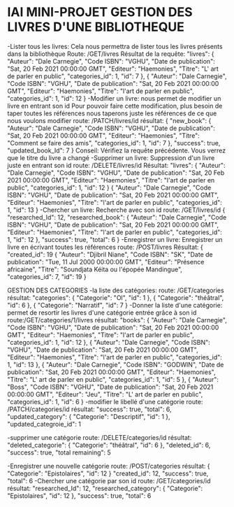 # IAI MINI-PROJET GESTION DES LIVRES D'UNE BIBLIOTHEQUE
-Lister tous les livres: Cela nous permettra de lister tous les livres présents dans la bibliothèque
Route: /GET/livres
Résultat de la requête:
 "livres": 
        {
            "Auteur": "Dale Carnegie",
            "Code ISBN": "VGHU",
            "Date de publication": "Sat, 20 Feb 2021 00:00:00 GMT",
            "Editeur": "Haemonies",
            "Titre": "L' art de parler en public",
            "categories_id": 1,
            "id": 7
        },
        {
            "Auteur": "Dale Carnegie",
            "Code ISBN": "VGHU",
            "Date de publication": "Sat, 20 Feb 2021 00:00:00 GMT",
            "Editeur": "Haemonies",
            "Titre": "l'art de parler en public",
            "categories_id": 1,
            "id": 12
        }
-Modifier un livre: nous permet de modifier un livre en entrant son id
Pour pouvoir faire cette modification, plus besoin de taper toutes les références
nous taperons juste les références de ce que nous voulons modifier
route: /PATCH/livres/id
résultat:
{
    "new_book": {
        "Auteur": "Dale Carnegie",
        "Code ISBN": "VGHU",
        "Date de publication": "Sat, 20 Feb 2021 00:00:00 GMT",
        "Editeur": "Haemonies",
        "Titre": "Comment se faire des amis",
        "categories_id": 1,
        "id": 7
    },
    "success": true,
    "updated_book_Id": 7
} 
Conseil: Vérifiez la requête précédente. Vous verrez que le titre du livre a changé
-Supprimer un livre: Suppression d'un livre juste en entrant son id
route: /DELETE/livres/id
Résultat:
"livres": 
        {
            "Auteur": "Dale Carnegie",
            "Code ISBN": "VGHU",
            "Date de publication": "Sat, 20 Feb 2021 00:00:00 GMT",
            "Editeur": "Haemonies",
            "Titre": "l'art de parler en public",
            "categories_id": 1,
            "id": 12
        }
       {
            "Auteur": "Dale Carnegie",
            "Code ISBN": "VGHU",
            "Date de publication": "Sat, 20 Feb 2021 00:00:00 GMT",
            "Editeur": "Haemonies",
            "Titre": "l'art de parler en public",
            "categories_id": 1,
            "id": 13
        }
-Chercher un livre: Recherche avec son id
route: /GET/livres/id
{
    "researched_Id": 12,
    "researched_book": {
        "Auteur": "Dale Carnegie",
        "Code ISBN": "VGHU",
        "Date de publication": "Sat, 20 Feb 2021 00:00:00 GMT",
        "Editeur": "Haemonies",
        "Titre": "l'art de parler en public",
        "categories_id": 1,
        "id": 12
    },
    "success": true,
    "total": 6
}
-Enregistrer un livre: Enregistrer un livre en écrivant toutes les références
route: /POST/livres
Résultat:
{
    "created_id": 19
        {
            "Auteur": "Djibril Niane",
            "Code ISBN": "SK",
            "Date de publication": "Tue, 11 Jul 2000 00:00:00 GMT",
            "Editeur": "Présence africaine",
            "Titre": "Soundjata Kéita ou l'épopée Mandingue",
            "categories_id": 7,
            "id": 19
        }

GESTION DES CATEGORIES
-la liste des catégories: 
route: /GET/categories
résultat:
"categories": 
        {
            "Categorie": "Ol",
            "id": 1
        },
        {
            "Categorie": "théâtral",
            "id": 6
        },
        {
            "Categorie": "Narratif",
            "id": 7
        }
-Donner la liste d'une catégorie: permet de resortir les livres d'une catégorie entrée grâce à son id
route:/GET/categories/1/livres
résultat:
"books": 
        {
            "Auteur": "Dale Carnegie",
            "Code ISBN": "VGHU",
            "Date de publication": "Sat, 20 Feb 2021 00:00:00 GMT",
            "Editeur": "Haemonies",
            "Titre": "l'art de parler en public",
            "categories_id": 1,
            "id": 12
        },
        {
            "Auteur": "Dale Carnegie",
            "Code ISBN": "VGHU",
            "Date de publication": "Sat, 20 Feb 2021 00:00:00 GMT",
            "Editeur": "Haemonies",
            "Titre": "l'art de parler en public",
            "categories_id": 1,
            "id": 13
        },
        {
            "Auteur": "Dale Carnegie",
            "Code ISBN": "GODWIN",
            "Date de publication": "Sat, 20 Feb 2021 00:00:00 GMT",
            "Editeur": "Haemonies",
            "Titre": "L' art de parler en public",
            "categories_id": 1,
            "id": 5
        },
        {
            "Auteur": "Boss",
            "Code ISBN": "VGHU",
            "Date de publication": "Sat, 20 Feb 2021 00:00:00 GMT",
            "Editeur": "Jeu",
            "Titre": "L' art de parler en public",
            "categories_id": 1,
            "id": 6
        }
-modifier le libellé d'une catégorie
route: /PATCH/categories/id
résultat:
"success": true,
    "total": 6,
    "updated_category": {
        "Categorie": "Descriptif",
        "id": 1
    },
    "updated_categroie_id": 1

-supprimer une catégorie
route: /DELETE/categories/id
résultat:
"deleted_categorie": {
        "Categorie": "théâtral",
        "id": 6
    },
    "deleted_id": 6,
    "success": true,
    "total remaining": 5

-Enregistrer une nouvelle catégorie
route: /POST/categories
résultat:
       {
            "Categorie": "Epistolaires",
            "id": 12
        }
    "created_id": 12,
    "success": true,
    "total": 6
-Chercher une catégorie par son id
route: /GET/categories/id
résultat:
"researched_Id": 12,
    "researched_category": {
        "Categorie": "Epistolaires",
        "id": 12
    },
    "success": true,
    "total": 6

